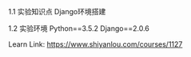 1.1 实验知识点
Django环境搭建

1.2 实验环境
Python==3.5.2
Django==2.0.6

Learn Link:
https://www.shiyanlou.com/courses/1127
